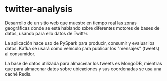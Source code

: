 # twitter-analysis
Desarrollo de un sitio web que muestre en tiempo real las zonas geográficas donde se está hablando sobre diferentes 
motores de bases de datos, usando para ello datos de Twitter.

La aplicación hace uso de PySpark para producir, consumir y evaluar los datos. Kafka se usará como vehículo para 
publicar los "mensajes" (tweets) al consumidor. 

La base de datos utilizada para almacenar los tweets es MongoDB, mientras que para almacenar datos sobre ubicaciones y 
sus coordenadas se usa una caché Redis.
